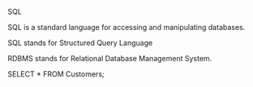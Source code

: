 SQL

SQL is a standard language for accessing and manipulating databases.

SQL stands for Structured Query Language

RDBMS stands for Relational Database Management System.

SELECT * FROM Customers;

